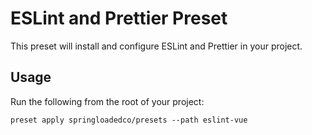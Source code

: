 # ESLint and Prettier Preset

This preset will install and configure ESLint and Prettier in your project.

## Usage

Run the following from the root of your project:

```
preset apply springloadedco/presets --path eslint-vue
```

